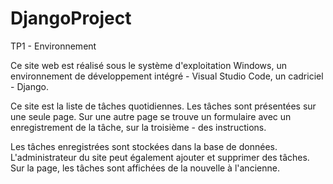 # DjangoProject
TP1 - Environnement

Ce site web est réalisé sous le système d'exploitation Windows, un environnement de développement intégré - Visual Studio Code, un cadriciel - Django.

Ce site est la liste de tâches quotidiennes. Les tâches sont présentées sur une seule page. Sur une autre page se trouve un formulaire avec un enregistrement de la tâche, sur la troisième - des instructions.

Les tâches enregistrées sont stockées dans la base de données. L'administrateur du site peut également ajouter et supprimer des tâches. Sur la page, les tâches sont affichées de la nouvelle à l'ancienne.
